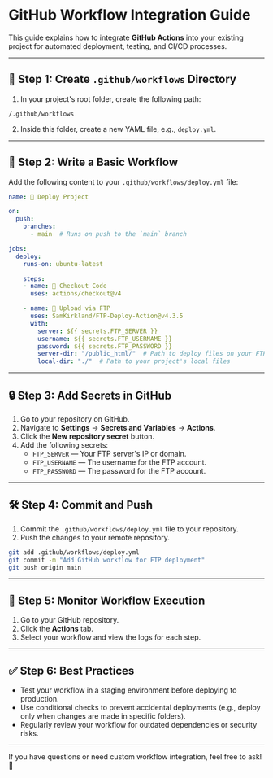 # GitHub Workflow Integration Guide

This guide explains how to integrate **GitHub Actions** into your existing project for automated deployment, testing, and CI/CD processes.

---

## 🚀 Step 1: Create `.github/workflows` Directory
1. In your project's root folder, create the following path:

```
/.github/workflows
```

2. Inside this folder, create a new YAML file, e.g., `deploy.yml`.

---

## 📄 Step 2: Write a Basic Workflow
Add the following content to your `.github/workflows/deploy.yml` file:

```yaml
name: 🚀 Deploy Project

on: 
  push:
    branches:
      - main  # Runs on push to the `main` branch

jobs:
  deploy:
    runs-on: ubuntu-latest

    steps:
    - name: 📂 Checkout Code
      uses: actions/checkout@v4

    - name: 📂 Upload via FTP
      uses: SamKirkland/FTP-Deploy-Action@v4.3.5
      with:
        server: ${{ secrets.FTP_SERVER }}
        username: ${{ secrets.FTP_USERNAME }}
        password: ${{ secrets.FTP_PASSWORD }}
        server-dir: "/public_html/"  # Path to deploy files on your FTP server
        local-dir: "./"  # Path to your project's local files
```

---

## 🔒 Step 3: Add Secrets in GitHub
1. Go to your repository on GitHub.
2. Navigate to **Settings** → **Secrets and Variables** → **Actions**.
3. Click the **New repository secret** button.
4. Add the following secrets:
   - `FTP_SERVER` — Your FTP server's IP or domain.
   - `FTP_USERNAME` — The username for the FTP account.
   - `FTP_PASSWORD` — The password for the FTP account.

---

## 🛠️ Step 4: Commit and Push
1. Commit the `.github/workflows/deploy.yml` file to your repository.
2. Push the changes to your remote repository.

```bash
git add .github/workflows/deploy.yml
git commit -m "Add GitHub workflow for FTP deployment"
git push origin main
```

---

## 🚦 Step 5: Monitor Workflow Execution
1. Go to your GitHub repository.
2. Click the **Actions** tab.
3. Select your workflow and view the logs for each step.

---

## ✅ Step 6: Best Practices
- Test your workflow in a staging environment before deploying to production.
- Use conditional checks to prevent accidental deployments (e.g., deploy only when changes are made in specific folders).
- Regularly review your workflow for outdated dependencies or security risks.

---

If you have questions or need custom workflow integration, feel free to ask! 🚀

